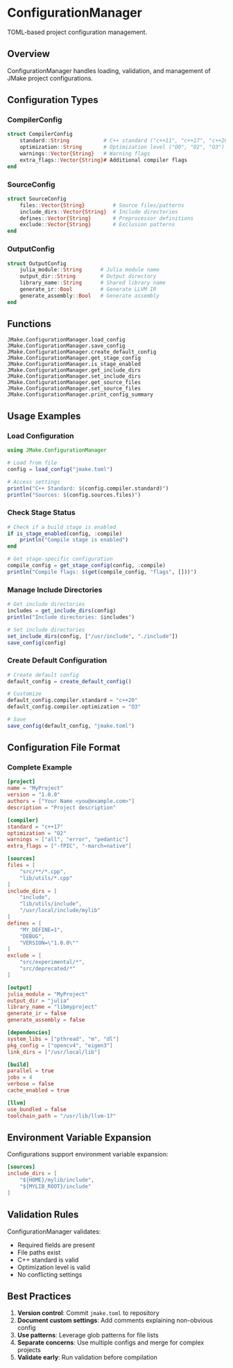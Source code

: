 # ConfigurationManager

TOML-based project configuration management.

## Overview

ConfigurationManager handles loading, validation, and management of JMake project configurations.

## Configuration Types

### CompilerConfig

```julia
struct CompilerConfig
    standard::String           # C++ standard ("c++11", "c++17", "c++20")
    optimization::String       # Optimization level ("O0", "O2", "O3")
    warnings::Vector{String}   # Warning flags
    extra_flags::Vector{String}# Additional compiler flags
end
```

### SourceConfig

```julia
struct SourceConfig
    files::Vector{String}         # Source files/patterns
    include_dirs::Vector{String}  # Include directories
    defines::Vector{String}       # Preprocessor definitions
    exclude::Vector{String}       # Exclusion patterns
end
```

### OutputConfig

```julia
struct OutputConfig
    julia_module::String      # Julia module name
    output_dir::String        # Output directory
    library_name::String      # Shared library name
    generate_ir::Bool         # Generate LLVM IR
    generate_assembly::Bool   # Generate assembly
end
```

## Functions

```@docs
JMake.ConfigurationManager.load_config
JMake.ConfigurationManager.save_config
JMake.ConfigurationManager.create_default_config
JMake.ConfigurationManager.get_stage_config
JMake.ConfigurationManager.is_stage_enabled
JMake.ConfigurationManager.get_include_dirs
JMake.ConfigurationManager.set_include_dirs
JMake.ConfigurationManager.get_source_files
JMake.ConfigurationManager.set_source_files
JMake.ConfigurationManager.print_config_summary
```

## Usage Examples

### Load Configuration

```julia
using JMake.ConfigurationManager

# Load from file
config = load_config("jmake.toml")

# Access settings
println("C++ Standard: $(config.compiler.standard)")
println("Sources: $(config.sources.files)")
```

### Check Stage Status

```julia
# Check if a build stage is enabled
if is_stage_enabled(config, :compile)
    println("Compile stage is enabled")
end

# Get stage-specific configuration
compile_config = get_stage_config(config, :compile)
println("Compile flags: $(get(compile_config, "flags", []))")
```

### Manage Include Directories

```julia
# Get include directories
includes = get_include_dirs(config)
println("Include directories: $includes")

# Set include directories
set_include_dirs(config, ["/usr/include", "./include"])
save_config(config)
```

### Create Default Configuration

```julia
# Create default config
default_config = create_default_config()

# Customize
default_config.compiler.standard = "c++20"
default_config.compiler.optimization = "O3"

# Save
save_config(default_config, "jmake.toml")
```

## Configuration File Format

### Complete Example

```toml
[project]
name = "MyProject"
version = "1.0.0"
authors = ["Your Name <you@example.com>"]
description = "Project description"

[compiler]
standard = "c++17"
optimization = "O2"
warnings = ["all", "error", "pedantic"]
extra_flags = ["-fPIC", "-march=native"]

[sources]
files = [
    "src/**/*.cpp",
    "lib/utils/*.cpp"
]
include_dirs = [
    "include",
    "lib/utils/include",
    "/usr/local/include/mylib"
]
defines = [
    "MY_DEFINE=1",
    "DEBUG",
    "VERSION=\"1.0.0\""
]
exclude = [
    "src/experimental/*",
    "src/deprecated/*"
]

[output]
julia_module = "MyProject"
output_dir = "julia"
library_name = "libmyproject"
generate_ir = false
generate_assembly = false

[dependencies]
system_libs = ["pthread", "m", "dl"]
pkg_config = ["opencv4", "eigen3"]
link_dirs = ["/usr/local/lib"]

[build]
parallel = true
jobs = 4
verbose = false
cache_enabled = true

[llvm]
use_bundled = false
toolchain_path = "/usr/lib/llvm-17"
```

## Environment Variable Expansion

Configurations support environment variable expansion:

```toml
[sources]
include_dirs = [
    "${HOME}/mylib/include",
    "${MYLIB_ROOT}/include"
]
```

## Validation Rules

ConfigurationManager validates:

- Required fields are present
- File paths exist
- C++ standard is valid
- Optimization level is valid
- No conflicting settings

## Best Practices

1. **Version control**: Commit `jmake.toml` to repository
2. **Document custom settings**: Add comments explaining non-obvious config
3. **Use patterns**: Leverage glob patterns for file lists
4. **Separate concerns**: Use multiple configs and merge for complex projects
5. **Validate early**: Run validation before compilation
